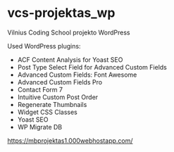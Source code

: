 # vcs-projektas_wp
Vilnius Coding  School projekto WordPress

Used WordPress plugins:
 - ACF Content Analysis for Yoast SEO
 - Post Type Select Field for Advanced Custom Fields
 - Advanced Custom Fields: Font Awesome
 - Advanced Custom Fields Pro
 - Contact Form 7
 - Intuitive Custom Post Order
 - Regenerate Thumbnails
 - Widget CSS Classes
 - Yoast SEO
 - WP Migrate DB

https://mbprojektas1.000webhostapp.com/
